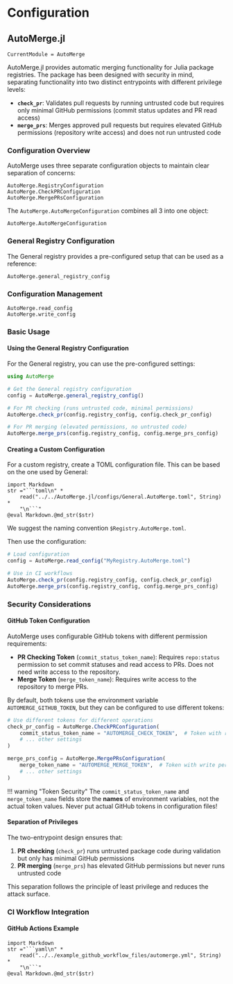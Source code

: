 # Configuration

## AutoMerge.jl

```@meta
CurrentModule = AutoMerge
```

AutoMerge.jl provides automatic merging functionality for Julia package registries. The package has been designed with security in mind, separating functionality into two distinct entrypoints with different privilege levels:

- **`check_pr`**: Validates pull requests by running untrusted code but requires only minimal GitHub permissions (commit status updates and PR read access)
- **`merge_prs`**: Merges approved pull requests but requires elevated GitHub permissions (repository write access) and does not run untrusted code

### Configuration Overview

AutoMerge uses three separate configuration objects to maintain clear separation of concerns:

```@docs
AutoMerge.RegistryConfiguration
AutoMerge.CheckPRConfiguration
AutoMerge.MergePRsConfiguration
```

The `AutoMerge.AutoMergeConfiguration` combines all 3 into one object:

```@docs
AutoMerge.AutoMergeConfiguration
```

### General Registry Configuration

The General registry provides a pre-configured setup that can be used as a reference:

```@docs
AutoMerge.general_registry_config
```

### Configuration Management

```@docs
AutoMerge.read_config
AutoMerge.write_config
```

### Basic Usage

#### Using the General Registry Configuration

For the General registry, you can use the pre-configured settings:

```julia
using AutoMerge

# Get the General registry configuration
config = AutoMerge.general_registry_config()

# For PR checking (runs untrusted code, minimal permissions)
AutoMerge.check_pr(config.registry_config, config.check_pr_config)

# For PR merging (elevated permissions, no untrusted code)
AutoMerge.merge_prs(config.registry_config, config.merge_prs_config)
```

#### Creating a Custom Configuration

For a custom registry, create a TOML configuration file. This can be based on the one used by General:

```@eval
import Markdown
str ="```toml\n" * 
    read("../../AutoMerge.jl/configs/General.AutoMerge.toml", String) *
    "\n```"
@eval Markdown.@md_str($str)
```

We suggest the naming convention `$Registry.AutoMerge.toml`.

Then use the configuration:

```julia
# Load configuration
config = AutoMerge.read_config("MyRegistry.AutoMerge.toml")

# Use in CI workflows
AutoMerge.check_pr(config.registry_config, config.check_pr_config)
AutoMerge.merge_prs(config.registry_config, config.merge_prs_config)
```

### Security Considerations

#### GitHub Token Configuration

AutoMerge uses configurable GitHub tokens with different permission requirements:

- **PR Checking Token** (`commit_status_token_name`): Requires `repo:status` permission to set commit statuses and read access to PRs. Does not need write access to the repository.
- **Merge Token** (`merge_token_name`): Requires write access to the repository to merge PRs.

By default, both tokens use the environment variable `AUTOMERGE_GITHUB_TOKEN`, but they can be configured to use different tokens:

```julia
# Use different tokens for different operations
check_pr_config = AutoMerge.CheckPRConfiguration(
    commit_status_token_name = "AUTOMERGE_CHECK_TOKEN",  # Token with repo:status permission
    # ... other settings
)

merge_prs_config = AutoMerge.MergePRsConfiguration(
    merge_token_name = "AUTOMERGE_MERGE_TOKEN",  # Token with write permission
    # ... other settings
)
```

!!! warning "Token Security"
    The `commit_status_token_name` and `merge_token_name` fields store the **names** of environment variables, not the actual token values. Never put actual GitHub tokens in configuration files!

#### Separation of Privileges

The two-entrypoint design ensures that:

1. **PR checking** (`check_pr`) runs untrusted package code during validation but only has minimal GitHub permissions
2. **PR merging** (`merge_prs`) has elevated GitHub permissions but never runs untrusted code

This separation follows the principle of least privilege and reduces the attack surface.

### CI Workflow Integration

#### GitHub Actions Example

```@eval
import Markdown
str ="```yaml\n" * 
    read("../../example_github_workflow_files/automerge.yml", String) *
    "\n```"
@eval Markdown.@md_str($str)
```
